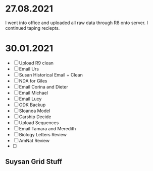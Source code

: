 # 27.08.2021

I went into office and uploaded all raw data through R8 onto server. I continued taping reciepts.

# 30.01.2021
 - [ ] Upload R9 clean
 - [ ] Email Urs
 - [ ] Susan Historical Email + Clean
 - [ ] NDA for Giles
 - [ ] Email Corina and Dieter
 - [ ] Email Michael
 - [ ] Email Lucy
 - [ ] ODK Backup
 - [ ] Sloanea Model
 - [ ] Carship Decide
 - [ ] Upload Sequences
 - [ ] Email Tamara and Meredith
 - [ ] Biology Letters Review
 - [ ] AmNat Review
 - [ ]

## Suysan Grid Stuff